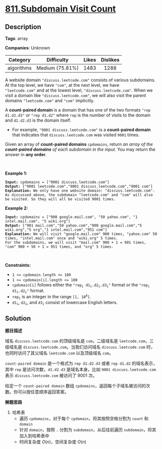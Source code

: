 # [811.Subdomain Visit Count](https://leetcode.com/problems/subdomain-visit-count/description/)

## Description

**Tags**: array

**Companies**: Unknown

|  Category  |   Difficulty    | Likes | Dislikes |
| :--------: | :-------------: | :---: | :------: |
| algorithms | Medium (75.81%) | 1483  |   1288   |

<p>A website domain <code>&quot;discuss.leetcode.com&quot;</code> consists of various subdomains. At the top level, we have <code>&quot;com&quot;</code>, at the next level, we have <code>&quot;leetcode.com&quot;</code>&nbsp;and at the lowest level, <code>&quot;discuss.leetcode.com&quot;</code>. When we visit a domain like <code>&quot;discuss.leetcode.com&quot;</code>, we will also visit the parent domains <code>&quot;leetcode.com&quot;</code> and <code>&quot;com&quot;</code> implicitly.</p>
<p>A <strong>count-paired domain</strong> is a domain that has one of the two formats <code>&quot;rep d1.d2.d3&quot;</code> or <code>&quot;rep d1.d2&quot;</code> where <code>rep</code> is the number of visits to the domain and <code>d1.d2.d3</code> is the domain itself.</p>
<ul>
  <li>For example, <code>&quot;9001 discuss.leetcode.com&quot;</code> is a <strong>count-paired domain</strong> that indicates that <code>discuss.leetcode.com</code> was visited <code>9001</code> times.</li>
</ul>
<p>Given an array of <strong>count-paired domains</strong> <code>cpdomains</code>, return <em>an array of the <strong>count-paired domains</strong> of each subdomain in the input</em>. You may return the answer in <strong>any order</strong>.</p>
<p>&nbsp;</p>
<p><strong class="example">Example 1:</strong></p>
<pre><code><strong>Input:</strong> cpdomains = [&quot;9001 discuss.leetcode.com&quot;]
<strong>Output:</strong> [&quot;9001 leetcode.com&quot;,&quot;9001 discuss.leetcode.com&quot;,&quot;9001 com&quot;]
<strong>Explanation:</strong> We only have one website domain: &quot;discuss.leetcode.com&quot;.
As discussed above, the subdomain &quot;leetcode.com&quot; and &quot;com&quot; will also be visited. So they will all be visited 9001 times.</code></pre>
<p><strong class="example">Example 2:</strong></p>
<pre><code><strong>Input:</strong> cpdomains = [&quot;900 google.mail.com&quot;, &quot;50 yahoo.com&quot;, &quot;1 intel.mail.com&quot;, &quot;5 wiki.org&quot;]
<strong>Output:</strong> [&quot;901 mail.com&quot;,&quot;50 yahoo.com&quot;,&quot;900 google.mail.com&quot;,&quot;5 wiki.org&quot;,&quot;5 org&quot;,&quot;1 intel.mail.com&quot;,&quot;951 com&quot;]
<strong>Explanation:</strong> We will visit &quot;google.mail.com&quot; 900 times, &quot;yahoo.com&quot; 50 times, &quot;intel.mail.com&quot; once and &quot;wiki.org&quot; 5 times.
For the subdomains, we will visit &quot;mail.com&quot; 900 + 1 = 901 times, &quot;com&quot; 900 + 50 + 1 = 951 times, and &quot;org&quot; 5 times.</code></pre>
<p>&nbsp;</p>
<p><strong>Constraints:</strong></p>
<ul>
  <li><code>1 &lt;= cpdomain.length &lt;= 100</code></li>
  <li><code>1 &lt;= cpdomain[i].length &lt;= 100</code></li>
  <li><code>cpdomain[i]</code> follows either the <code>&quot;rep<sub>i</sub> d1<sub>i</sub>.d2<sub>i</sub>.d3<sub>i</sub>&quot;</code> format or the <code>&quot;rep<sub>i</sub> d1<sub>i</sub>.d2<sub>i</sub>&quot;</code> format.</li>
  <li><code>rep<sub>i</sub></code> is an integer in the range <code>[1, 10<sup>4</sup>]</code>.</li>
  <li><code>d1<sub>i</sub></code>, <code>d2<sub>i</sub></code>, and <code>d3<sub>i</sub></code> consist of lowercase English letters.</li>
</ul>

## Solution

**题目描述**

域名 `discuss.leetcode.com` 的顶级域名是 `com`，二级域名是 `leetcode.com`，三级域名是 `discuss.leetcode.com`。当我们访问域名 `discuss.leetcode.com` 时，也同时访问了其父域名 `leetcode.com` 以及顶级域名 `com`。

`count-paired domain` 是一个格式为 `rep d1.d2.d3` 或者 `rep d1.d2` 的域名表示，其中 `rep` 是访问次数，`d1.d2.d3` 是域名本身。比如 `9001 discuss.leetcode.com` 表示 `discuss.leetcode.com` 被访问了 9001 次。

给定一个 `count-paired domain` 数组 `cpdomains`，返回每个子域名被访问的次数。你可以按任意顺序返回答案。

**解题思路**

1. 哈希表
   - 遍历 `cpdomains`，对于每个 `cpdomain`，将其按照空格分割为 `count` 和 `domain`
   - 针对 `domain`，按照 `.` 分割为 `subdomain`，从后往前遍历 `subdomain`，将其加入到哈希表中
   - 时间复杂度 $O(n)$，空间复杂度 $O(n)$
